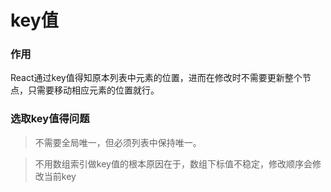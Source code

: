 # key值
### 作用
React通过key值得知原本列表中元素的位置，进而在修改时不需要更新整个节点，只需要移动相应元素的位置就行。
### 选取key值得问题
> 不需要全局唯一，但必须列表中保持唯一。    

> 不用数组索引做key值的根本原因在于，数组下标值不稳定，修改顺序会修改当前key